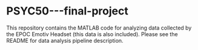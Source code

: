 # PSYC50---final-project
This repository contains the MATLAB code for analyzing data collected by the EPOC Emotiv Headset (this data is also included). Please see the README for data analysis pipeline description.
